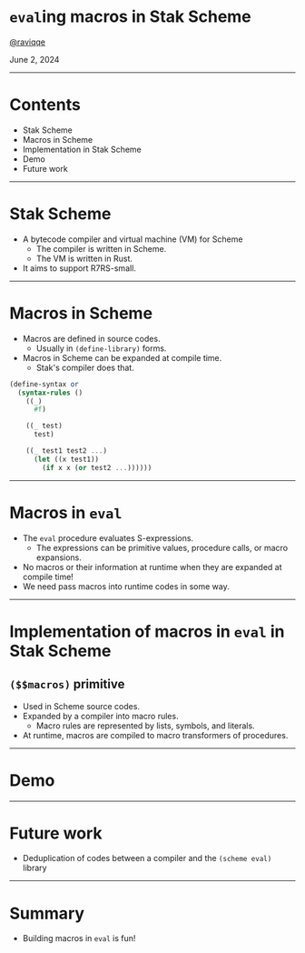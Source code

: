 # `eval`ing macros in Stak Scheme

[@raviqqe](https://github.com/raviqqe)

June 2, 2024

---

# Contents

- Stak Scheme
- Macros in Scheme
- Implementation in Stak Scheme
- Demo
- Future work

---

# Stak Scheme

- A bytecode compiler and virtual machine (VM) for Scheme
  - The compiler is written in Scheme.
  - The VM is written in Rust.
- It aims to support R7RS-small.

---

# Macros in Scheme

- Macros are defined in source codes.
  - Usually in `(define-library)` forms.
- Macros in Scheme can be expanded at compile time.
  - Stak's compiler does that.

```scheme
(define-syntax or
  (syntax-rules ()
    ((_)
      #f)

    ((_ test)
      test)

    ((_ test1 test2 ...)
      (let ((x test1))
        (if x x (or test2 ...))))))
```

---

# Macros in `eval`

- The `eval` procedure evaluates S-expressions.
  - The expressions can be primitive values, procedure calls, or macro expansions.
- No macros or their information at runtime when they are expanded at compile time!
- We need pass macros into runtime codes in some way.

---

# Implementation of macros in `eval` in Stak Scheme

## `($$macros)` primitive

- Used in Scheme source codes.
- Expanded by a compiler into macro rules.
  - Macro rules are represented by lists, symbols, and literals.
- At runtime, macros are compiled to macro transformers of procedures.

---

# Demo

---

# Future work

- Deduplication of codes between a compiler and the `(scheme eval)` library

---

# Summary

- Building macros in `eval` is fun!

